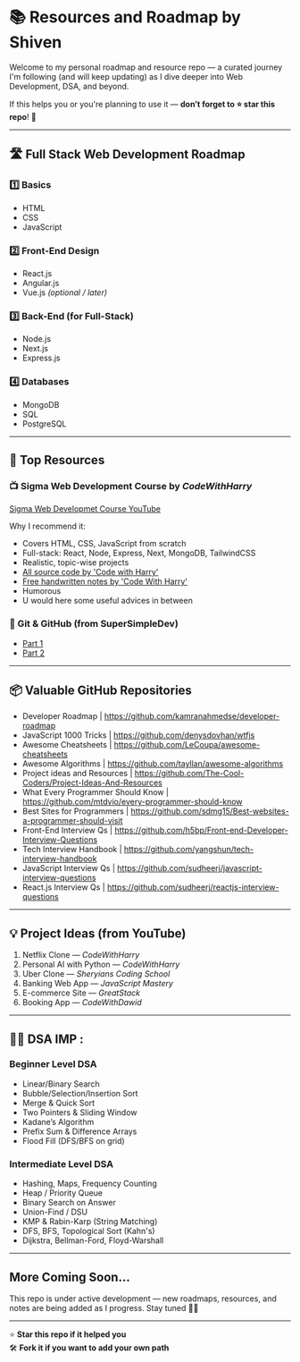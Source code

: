 # 📚 Resources and Roadmap by Shiven

Welcome to my personal roadmap and resource repo — a curated journey I'm following (and will keep updating) as I dive deeper into Web Development, DSA, and beyond.

If this helps you or you're planning to use it — **don’t forget to ⭐️ star this repo**! 🙌

---

## 🛣️ Full Stack Web Development Roadmap

### 1️⃣ Basics
- HTML
- CSS
- JavaScript

### 2️⃣ Front-End Design
- React.js
- Angular.js
- Vue.js *(optional / later)*

### 3️⃣ Back-End (for Full-Stack)
- Node.js
- Next.js
- Express.js

### 4️⃣ Databases
- MongoDB
- SQL
- PostgreSQL

---

## 🔗 Top Resources

### 📺 Sigma Web Development Course by *CodeWithHarry*
[Sigma Web Developmet Course YouTube](https://www.youtube.com/playlist?list=PLu0W_9lII9agq5TrH9XLIKQvv0iaF2X3w)

Why I recommend it:
- Covers HTML, CSS, JavaScript from scratch
- Full-stack: React, Node, Express, Next, MongoDB, TailwindCSS
- Realistic, topic-wise projects
- [All source code by 'Code with Harry'](https://github.com/CodeWithHarry/Sigma-Web-Dev-Course?search=1)
- [Free handwritten notes by 'Code With Harry'](https://www.codewithharry.com/notes)
- Humorous
- U would here some useful advices in between

### 💫 Git & GitHub (from SuperSimpleDev)
- [Part 1](https://youtu.be/hrTQipWp6co?si=tHZ8Eq61ZLhoXsNr)
- [Part 2](https://youtu.be/1ibmWyt8hfw?si=x5OwVPiNtpms3ICf)

---

## 📦 Valuable GitHub Repositories

-  Developer Roadmap | https://github.com/kamranahmedse/developer-roadmap 
-  JavaScript 1000 Tricks | https://github.com/denysdovhan/wtfjs 
-  Awesome Cheatsheets | https://github.com/LeCoupa/awesome-cheatsheets 
-  Awesome Algorithms | https://github.com/tayllan/awesome-algorithms
-  Project ideas and Resources | https://github.com/The-Cool-Coders/Project-Ideas-And-Resources
-  What Every Programmer Should Know | https://github.com/mtdvio/every-programmer-should-know 
-  Best Sites for Programmers | https://github.com/sdmg15/Best-websites-a-programmer-should-visit 
-  Front-End Interview Qs | https://github.com/h5bp/Front-end-Developer-Interview-Questions 
-  Tech Interview Handbook | https://github.com/yangshun/tech-interview-handbook 
-  JavaScript Interview Qs | https://github.com/sudheerj/javascript-interview-questions 
-  React.js Interview Qs | https://github.com/sudheerj/reactjs-interview-questions 

---

## 💡 Project Ideas (from YouTube)

1. Netflix Clone — *CodeWithHarry*  
2. Personal AI with Python — *CodeWithHarry*  
3. Uber Clone — *Sheryians Coding School*  
4. Banking Web App — *JavaScript Mastery*  
5. E-commerce Site — *GreatStack*  
6. Booking App — *CodeWithDawid*

---

## 👨‍💻 DSA IMP :

###  Beginner Level DSA
- Linear/Binary Search
- Bubble/Selection/Insertion Sort
- Merge & Quick Sort
- Two Pointers & Sliding Window
- Kadane’s Algorithm
- Prefix Sum & Difference Arrays
- Flood Fill (DFS/BFS on grid)

###  Intermediate Level DSA
- Hashing, Maps, Frequency Counting
- Heap / Priority Queue
- Binary Search on Answer
- Union-Find / DSU
- KMP & Rabin-Karp (String Matching)
- DFS, BFS, Topological Sort (Kahn's)
- Dijkstra, Bellman-Ford, Floyd-Warshall

---

## More Coming Soon...

This repo is under active development — new roadmaps, resources, and notes are being added as I progress. Stay tuned 👨‍💻

---

⭐️ **Star this repo if it helped you**  
🛠️ **Fork it if you want to add your own path**
